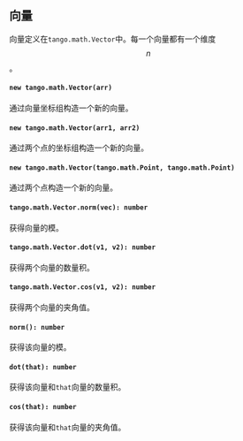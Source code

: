 <a name="math"></a>

<a name="math-vector"></a>
## 向量
向量定义在`tango.math.Vector`中。每一个向量都有一个维度$$n$$。

#### `new tango.math.Vector(arr)`
通过向量坐标组构造一个新的向量。
#### `new tango.math.Vector(arr1, arr2)`
通过两个点的坐标组构造一个新的向量。
#### `new tango.math.Vector(tango.math.Point, tango.math.Point)`
通过两个点构造一个新的向量。
#### `tango.math.Vector.norm(vec): number`
获得向量的模。
#### `tango.math.Vector.dot(v1, v2): number`
获得两个向量的数量积。
#### `tango.math.Vector.cos(v1, v2): number`
获得两个向量的夹角值。

#### `norm(): number`
获得该向量的模。
#### `dot(that): number`
获得该向量和`that`向量的数量积。
#### `cos(that): number`
获得该向量和`that`向量的夹角值。

<!--[Back to top](#math)-->
